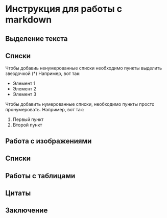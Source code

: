# Инструкция для работы с markdown

## Выделение текста

## Списки

Чтобы добавиь ненумерованные списки необходимо пункты выделить звездочкой (*)
Например, вот так:
* Элемент 1
* Элемент 2
* Элемент 3

Чтобы добавить нумерованные списки, необходимо пункты просто пронумеровать. Например, вот так:
1. Первый пункт
2. Второй пункт

## Работа c изображениями

## Списки

## Работы с таблицами

## Цитаты

## Заключение